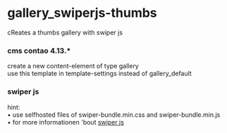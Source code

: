 # gallery_swiperjs-thumbs
cReates a thumbs gallery with swiper js  

### cms contao 4.13.*  
create a new content-element of type gallery  
use this template in template-settings instead of gallery_default  

### swiper js  
hint:  
• use selfhosted files of swiper-bundle.min.css and swiper-bundle.min.js  
• for more informationen 'bout [swiper js](https://swiperjs.com/)
